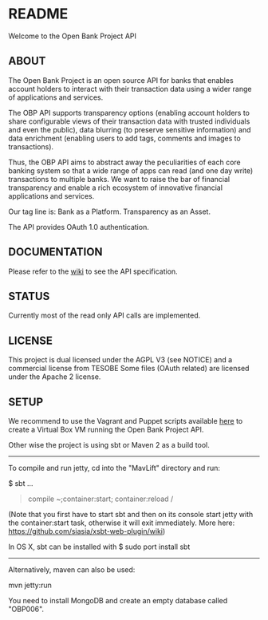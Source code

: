 # README

Welcome to the Open Bank Project API 

## ABOUT

The Open Bank Project is an open source API for banks that enables account holders to interact with their transaction data using a wider range of applications and services.

The OBP API supports transparency options (enabling account holders to share configurable views of their transaction data with trusted individuals and even the public), data blurring (to preserve sensitive information) and data enrichment (enabling users to add tags, comments and images to transactions). 

Thus, the OBP API aims to abstract away the peculiarities of each core banking system so that a wide range of apps can read (and one day write) transactions to multiple banks. We want to raise the bar of financial transparency and enable a rich ecosystem of innovative financial applications and services.

Our tag line is: Bank as a Platform. Transparency as an Asset.

The API provides OAuth 1.0 authentication.

## DOCUMENTATION 

Please refer to the [wiki](https://github.com/OpenBankProject/OBP-API/wiki) to see the API specification. 

## STATUS

Currently most of the read only API calls are implemented.

## LICENSE

This project is dual licensed under the AGPL V3 (see NOTICE) and a commercial license from TESOBE
Some files (OAuth related) are licensed under the Apache 2 license.

## SETUP

We recommend to use the Vagrant and Puppet scripts available [here](https://github.com/OpenBankProject/OBP-VM) to create a Virtual Box VM running the Open Bank Project API.

Other wise the project is using sbt or Maven 2 as a build tool.

----

To compile and run jetty, cd into the "MavLift" directory and run:

$ sbt
...
> compile
> ~;container:start; container:reload /

(Note that you first have to start sbt and then on its console start jetty with the container:start task, otherwise it will exit immediately. More here: https://github.com/siasia/xsbt-web-plugin/wiki)

In OS X, sbt can be installed with $ sudo port install sbt

----

Alternatively, maven can also be used:

mvn jetty:run

You need to install MongoDB and create an empty database called "OBP006".
